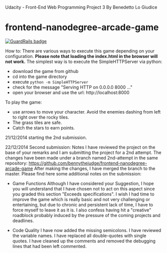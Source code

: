 Udacity - Front-End Web Programming
Project 3
By Benedetto Lo Giudice

frontend-nanodegree-arcade-game
===============================

[![GuardRails badge](https://badges.production.guardrails.io/bennythejudge/frontend-nanodegree-arcade-game.svg)](https://www.guardrails.io)

How to:
There are various ways to execute this game depending on your configuration.
**Please note that loading the index.html in the browser will not work.**
The simplest way is to execute the SimpleHTTPServer via python:
- download the game from github
- cd into the game directory
- execute `python -m SimpleHTTPServer`
- check for the message "Serving HTTP on 0.0.0.0 8000 ..." 
- open your browser and use the url: http://localhost:8000 

To play the game:
- use arrows to move your character. Avoid the enemies dashing from left to right over the rocky tiles.
- The grass tiles are safe.
- Catch the stars to earn points.

21/12/2014
starting the 2nd submission.

22/12/2014
Second submission: Notes
I have reviewed the project on the base of your remarks and I am submitting the project for a 2nd attempt.
The changes have been made under a branch named 2nd-attempt in the same repository:
https://github.com/bennythejudge/frontend-nanodegree-arcade-game
After making the changes, I have merged the branch to the master.
Please find here some additional notes on the submission:
- Game Functions
Although I have considered your Suggestion, I hope you will understand that I have chosen not to act on this aspect since you graded this section "Exceeds specifications". I wish I had time to improve the game which is really basic and not very challenging or entertaining, but due to chronic and persistent lack of time, I have to force myself to leave it as it is.
I also confess having hit a "creative" roadblock probably induced by the pressure of the coming projects and deadlines.

- Code Quality
I have now added the missing semicolons. I have reviewed the variable names.
I have replaced all double-quotes with single quotes.
I have cleaned up the comments and removed the debugging lines that had been left commented.
